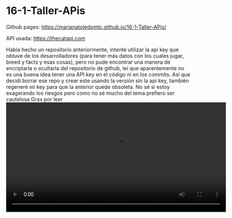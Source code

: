 # 16-1-Taller-APis

Github pages: https://marianatoledomtc.github.io/16-1-Taller-APis/

API usada: https://thecatapi.com   

Había hecho un repositorio anteriormente, intenté utilizar la api key que obtuve de los desarrolladores (para tener más datos con los cuales jugar, breed y facts y esas cosas), pero no pude encontrar una manera de encriptarla o ocultarla del repositorio de github, leí que aparentemente no es una buena idea tener una API key en el código ni en los commits. Así que decidí borrar ese repo y crear este usando la versión sin la api key, también regeneré mi key para que la anterior quede obsoleta. No sé si estoy exagerando los riesgos pero como no sé mucho del tema prefiero ser cautelosa
Grax por leer 
<video width="600" controls>
  <source src="antigua version/yaykittens.mp4" type="video/mp4">
  Your browser does not support the video tag.
</video>

